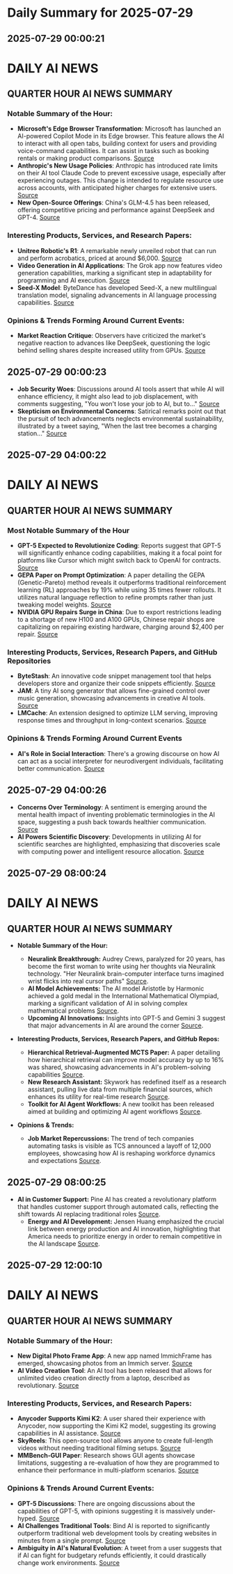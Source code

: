# Daily Summary for 2025-07-29

## 2025-07-29 00:00:21

# DAILY AI NEWS

## QUARTER HOUR AI NEWS SUMMARY

### Notable Summary of the Hour:
- **Microsoft's Edge Browser Transformation**: Microsoft has launched an AI-powered Copilot Mode in its Edge browser. This feature allows the AI to interact with all open tabs, building context for users and providing voice-command capabilities. It can assist in tasks such as booking rentals or making product comparisons. [Source](https://x.com/i/web/status/1949925936087859689)
- **Anthropic's New Usage Policies**: Anthropic has introduced rate limits on their AI tool Claude Code to prevent excessive usage, especially after experiencing outages. This change is intended to regulate resource use across accounts, with anticipated higher charges for extensive users. [Source](https://x.com/i/web/status/1949936354873540611)
- **New Open-Source Offerings**: China's GLM-4.5 has been released, offering competitive pricing and performance against DeepSeek and GPT-4. [Source](https://x.com/i/web/status/1949962205534765238)

### Interesting Products, Services, and Research Papers:
- **Unitree Robotic's R1**: A remarkable newly unveiled robot that can run and perform acrobatics, priced at around $6,000. [Source](https://x.com/i/web/status/1949962205534765238)
- **Video Generation in AI Applications**: The Grok app now features video generation capabilities, marking a significant step in adaptability for programming and AI execution. [Source](https://x.com/i/web/status/1949944966014288015)
- **Seed-X Model**: ByteDance has developed Seed-X, a new multilingual translation model, signaling advancements in AI language processing capabilities. [Source](https://x.com/i/web/status/1949930799853142525)

### Opinions & Trends Forming Around Current Events:
- **Market Reaction Critique**: Observers have criticized the market's negative reaction to advances like DeepSeek, questioning the logic behind selling shares despite increased utility from GPUs. [Source](https://x.com/i/web/status/1891878882892185754)

## 2025-07-29 00:00:23

- **Job Security Woes**: Discussions around AI tools assert that while AI will enhance efficiency, it might also lead to job displacement, with comments suggesting, "You won't lose your job to AI, but to..." [Source](https://x.com/i/web/status/1949956546718278074)
- **Skepticism on Environmental Concerns**: Satirical remarks point out that the pursuit of tech advancements neglects environmental sustainability, illustrated by a tweet saying, "When the last tree becomes a charging station..."
[Source](https://x.com/i/web/status/1949981831098757354)

## 2025-07-29 04:00:22

# DAILY AI NEWS

## QUARTER HOUR AI NEWS SUMMARY

### Most Notable Summary of the Hour
- **GPT-5 Expected to Revolutionize Coding**: Reports suggest that GPT-5 will significantly enhance coding capabilities, making it a focal point for platforms like Cursor which might switch back to OpenAI for contracts. [Source](https://x.com/i/web/status/1949987559616221262)
- **GEPA Paper on Prompt Optimization**: A paper detailing the GEPA (Genetic-Pareto) method reveals it outperforms traditional reinforcement learning (RL) approaches by 19% while using 35 times fewer rollouts. It utilizes natural language reflection to refine prompts rather than just tweaking model weights. [Source](https://x.com/i/web/status/1950037934528176500)
- **NVIDIA GPU Repairs Surge in China**: Due to export restrictions leading to a shortage of new H100 and A100 GPUs, Chinese repair shops are capitalizing on repairing existing hardware, charging around $2,400 per repair. [Source](https://x.com/i/web/status/1950003799050871112)

### Interesting Products, Services, Research Papers, and GitHub Repositories
- **ByteStash**: An innovative code snippet management tool that helps developers store and organize their code snippets efficiently. [Source](https://x.com/i/web/status/1950037953901744361)
- **JAM**: A tiny AI song generator that allows fine-grained control over music generation, showcasing advancements in creative AI tools. [Source](https://x.com/i/web/status/1950009453777990092)
- **LMCache**: An extension designed to optimize LLM serving, improving response times and throughput in long-context scenarios. [Source](https://x.com/i/web/status/1950011954933682317)

### Opinions & Trends Forming Around Current Events
- **AI's Role in Social Interaction**: There's a growing discourse on how AI can act as a social interpreter for neurodivergent individuals, facilitating better communication. [Source](https://x.com/i/web/status/1950029547383975982)

## 2025-07-29 04:00:26

- **Concerns Over Terminology**: A sentiment is emerging around the mental health impact of inventing problematic terminologies in the AI space, suggesting a push back towards healthier communication. [Source](https://x.com/i/web/status/1950042095189971236)
- **AI Powers Scientific Discovery**: Developments in utilizing AI for scientific searches are highlighted, emphasizing that discoveries scale with computing power and intelligent resource allocation. [Source](https://x.com/i/web/status/1950028513186046420)

## 2025-07-29 08:00:24

# DAILY AI NEWS

## QUARTER HOUR AI NEWS SUMMARY

- **Notable Summary of the Hour:**  
   - **Neuralink Breakthrough:** Audrey Crews, paralyzed for 20 years, has become the first woman to write using her thoughts via Neuralink technology. "Her Neuralink brain-computer interface turns imagined wrist flicks into real cursor paths" [Source](https://x.com/i/web/status/1950089706273898880).  
   - **AI Model Achievements:** The AI model Aristotle by Harmonic achieved a gold medal in the International Mathematical Olympiad, marking a significant validation of AI in solving complex mathematical problems [Source](https://x.com/i/web/status/1950048382690426957).  
   - **Upcoming AI Innovations:** Insights into GPT-5 and Gemini 3 suggest that major advancements in AI are around the corner [Source](https://x.com/i/web/status/1950087833315688839).  

- **Interesting Products, Services, Research Papers, and GitHub Repos:**  
   - **Hierarchical Retrieval-Augmented MCTS Paper:** A paper detailing how hierarchical retrieval can improve model accuracy by up to 16% was shared, showcasing advancements in AI's problem-solving capabilities [Source](https://x.com/i/web/status/1950096455915487679).  
   - **New Research Assistant:** Skywork has redefined itself as a research assistant, pulling live data from multiple financial sources, which enhances its utility for real-time research [Source](https://x.com/i/web/status/1950083746486517851).  
   - **Toolkit for AI Agent Workflows:** A new toolkit has been released aimed at building and optimizing AI agent workflows [Source](https://x.com/i/web/status/1950091239170138296).  

- **Opinions & Trends:**  
   - **Job Market Repercussions:** The trend of tech companies automating tasks is visible as TCS announced a layoff of 12,000 employees, showcasing how AI is reshaping workforce dynamics and expectations [Source](https://x.com/i/web/status/1950065383873839278).

## 2025-07-29 08:00:25

- **AI in Customer Support:** Pine AI has created a revolutionary platform that handles customer support through automated calls, reflecting the shift towards AI replacing traditional roles [Source](https://x.com/i/web/status/1950081462947979600).  
   - **Energy and AI Development:** Jensen Huang emphasized the crucial link between energy production and AI innovation, highlighting that America needs to prioritize energy in order to remain competitive in the AI landscape [Source](https://x.com/i/web/status/1950057836366405685).

## 2025-07-29 12:00:10

# DAILY AI NEWS

## QUARTER HOUR AI NEWS SUMMARY

### Notable Summary of the Hour:
- **New Digital Photo Frame App**: A new app named ImmichFrame has emerged, showcasing photos from an Immich server. [Source](https://x.com/i/web/status/1950159764924583941)
- **AI Video Creation Tool**: An AI tool has been released that allows for unlimited video creation directly from a laptop, described as revolutionary. [Source](https://x.com/i/web/status/1950127308972671039)

### Interesting Products, Services, and Research Papers:
- **Anycoder Supports Kimi K2**: A user shared their experience with Anycoder, now supporting the Kimi K2 model, suggesting its growing capabilities in AI assistance. [Source](https://x.com/i/web/status/1950163231827259509)
- **SkyReels**: This open-source tool allows anyone to create full-length videos without needing traditional filming setups. [Source](https://x.com/i/web/status/1950128167840338080)
- **MMBench‑GUI Paper**: Research shows GUI agents showcase limitations, suggesting a re-evaluation of how they are programmed to enhance their performance in multi-platform scenarios. [Source](https://x.com/i/web/status/1950130931546955985)

### Opinions & Trends Around Current Events:
- **GPT-5 Discussions**: There are ongoing discussions about the capabilities of GPT-5, with opinions suggesting it is massively under-hyped. [Source](https://x.com/i/web/status/1950153572168917276)
- **AI Challenges Traditional Tools**: Bind AI is reported to significantly outperform traditional web development tools by creating websites in minutes from a single prompt. [Source](https://x.com/i/web/status/1950120901023862965)
- **Ambiguity in AI's Natural Evolution**: A tweet from a user suggests that if AI can fight for budgetary refunds efficiently, it could drastically change work environments. [Source](https://x.com/i/web/status/1950119240997933104)

